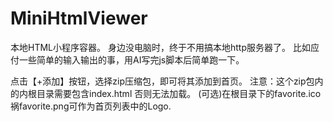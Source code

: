 # MiniHtmlViewer
本地HTML小程序容器。
身边没电脑时，终于不用搞本地http服务器了。
比如应付一些简单的输入输出的事，用AI写完js脚本后简单跑一下。

点击【+添加】按钮，选择zip压缩包，即可将其添加到首页。
注意：这个zip包内的内根目录需要包含index.html 否则无法加载。
(可选)在根目录下的favorite.ico祸favorite.png可作为首页列表中的Logo.
